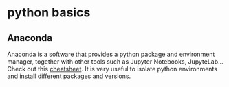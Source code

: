 # python basics

## Anaconda

Anaconda is a software that provides a python package and environment manager, together with other tools such as Jupyter Notebooks, JupyteLab... Check out this [cheatsheet](file:///C:/Users/n522286/Downloads/conda-cheatsheet.pdf). 
It is very useful to isolate python environments and install different packages and versions.

